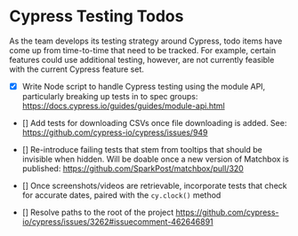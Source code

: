 # Cypress Testing Todos

As the team develops its testing strategy around Cypress, todo items have come up from time-to-time
that need to be tracked. For example, certain features could use additional testing, however, are
not currently feasible with the current Cypress feature set.

- [x] Write Node script to handle Cypress testing using the module API, particularly breaking up
      tests in to spec groups: https://docs.cypress.io/guides/guides/module-api.html

* [] Add tests for downloading CSVs once file downloading is added. See:
  https://github.com/cypress-io/cypress/issues/949

* [] Re-introduce failing tests that stem from tooltips that should be invisible when hidden. Will
  be doable once a new version of Matchbox is published:
  https://github.com/SparkPost/matchbox/pull/320

* [] Once screenshots/videos are retrievable, incorporate tests that check for accurate dates,
  paired with the `cy.clock()` method

* [] Resolve paths to the root of the project
  https://github.com/cypress-io/cypress/issues/3262#issuecomment-462646891
